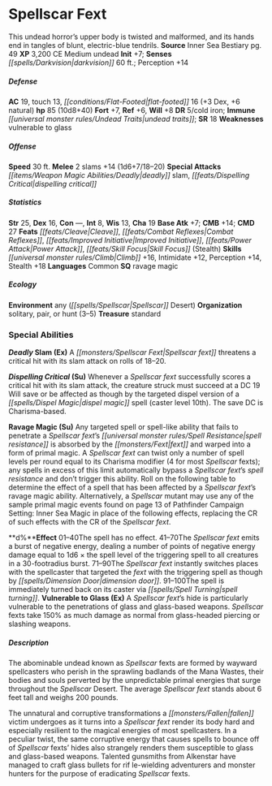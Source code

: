 ﻿---
cssclass: [monsters]
title1: Spellscar Fext
desc_short: This undead horror's upper body is twisted and malformed, and its hands
  end in tangles of blunt, electric-blue tendrils.
title2: Spellscar Fext
CR: 7
sources:
- name: Inner Sea Bestiary
  page: 49
  link: http://paizo.com/products/btpy8v2x?Pathfinder-Campaign-Setting-Inner-Sea-Bestiary
XP: 3200
alignment: CE
size: Medium
type: undead
initiative:
  bonus: 7
senses:
  darkvision: 60
AC:
  AC: 19
  touch: 13
  flat_footed: 16
  components:
    dex: 3
    natural: 6
HP:
  HP: 85
  long: 10d8+40
saves:
  fort: 7
  ref: 6
  will: 8
DR:
- amount: 5
  weakness: cold iron
immunities:
- undead traits
SR: 18
weaknesses:
- vulnerable to glass
speeds:
  base: 30
attacks:
  melee:
  - - text: 2 slams +14 (1d6+7/18-20)
      entries:
      - - damage: 1d6+7
          crit_range: 18-20
      count: 2
      attack: slams
      bonus:
      - 14
  special:
  - deadly slam
  - dispelling critical
ability_scores:
  STR: 25
  DEX: 16
  CON:
  INT: 8
  WIS: 13
  CHA: 19
BAB: 7
CMB: 14
CMD: 27
feats:
- name: Cleave
- name: Combat Reflexes
- name: Improved Initiative
- name: Power Attack
- name: Skill Focus (Stealth)
skills:
  Climb: 16
  Intimidate: 12
  Perception: 14
  Stealth: 18
languages:
- Common
special_qualities:
- ravage magic
ecology:
  environment: any (Spellscar Desert)
  organization: solitary, pair, or hunt (3-5)
  treasure_type: standard
special_abilities:
  Deadly Slam (Ex): A Spellscar fext threatens a critical hit with its slam attack
    on rolls of 18-20.
  Dispelling Critical (Su): Whenever a Spellscar fext successfully scores a critical
    hit with its slam attack, the creature struck must succeed at a DC 19 Will save
    or be affected as though by the targeted dispel version of a dispel magic spell
    (caster level 10th). The save DC is Charisma-based.
  Ravage Magic (Su): |-
    Any targeted spell or spell-like ability that fails to penetrate a Spellscar fext's spell resistance is absorbed by the fext and warped into a form of primal magic. A Spellscar fext can twist only a number of spell levels per round equal to its Charisma modifier (4 for most Spellscar fexts); any spells in excess of this limit automatically bypass a Spellscar fext's spell resistance and don't trigger this ability. Roll on the following table to determine the effect of a spell that has been affected by a Spellscar fext's ravage magic ability. Alternatively, a Spellscar mutant may use any of the sample primal magic events found on page 13 of Pathfinder Campaign Setting: Inner Sea Magic in place of the following effects, replacing the CR of such effects with the CR of the Spellscar fext.

     d%Effect 01-40The spell has no effect. 41-70The Spellscar fext emits a burst of negative energy, dealing a number of points of negative energy damage equal to 1d6 × the spell level of the triggering spell to all creatures in a 30-footradius burst. 71-90The Spellscar fext instantly switches places with the spellcaster that targeted the fext with the triggering spell as though by dimension door. 91-100The spell is immediately turned back on its caster via spell turning.
  Vulnerable to Glass (Ex): A Spellscar fext's hide is particularly vulnerable to
    the penetrations of glass and glass-based weapons. Spellscar fexts take 150% as
    much damage as normal from glass-headed piercing or slashing weapons.
desc_long: |-
  The abominable undead known as Spellscar fexts are formed by wayward spellcasters who perish in the sprawling badlands of the Mana Wastes, their bodies and souls perverted by the unpredictable primal energies that surge throughout the Spellscar Desert. The average Spellscar fext stands about 6 feet tall and weighs 200 pounds.

  The unnatural and corruptive transformations a fallen victim undergoes as it turns into a Spellscar fext render its body hard and especially resilient to the magical energies of most spellcasters. In a peculiar twist, the same corruptive energy that causes spells to bounce off of Spellscar fexts' hides also strangely renders them susceptible to glass and glass-based weapons. Talented gunsmiths from Alkenstar have managed to craft glass bullets for rif le-wielding adventurers and monster hunters for the purpose of eradicating Spellscar fexts.

---

# Spellscar Fext
This undead horror’s upper body is twisted and malformed, and its hands end in tangles of blunt, electric-blue tendrils.
**Source** Inner Sea Bestiary pg. 49
**XP** 3,200
CE Medium undead
**Init** +7; **Senses** _[[spells/Darkvision|darkvision]]_ 60 ft.; Perception +14

##### Defense

**AC** 19, touch 13, _[[conditions/Flat-Footed|flat-footed]]_ 16 (+3 Dex, +6 natural)
**hp** 85 (10d8+40)
**Fort** +7, **Ref** +6, **Will** +8
**DR** 5/cold iron; **Immune** _[[universal monster rules/Undead Traits|undead traits]]_; **SR** 18
**Weaknesses** vulnerable to glass

##### Offense
**Speed** 30 ft.
**Melee** 2 slams +14 (1d6+7/18–20)
**Special Attacks** _[[items/Weapon Magic Abilities/Deadly|deadly]]_ slam, _[[feats/Dispelling Critical|dispelling critical]]_

##### Statistics
**Str** 25, **Dex** 16, **Con** —, **Int** 8, **Wis** 13, **Cha** 19
**Base Atk** +7; **CMB** +14; **CMD** 27
**Feats** _[[feats/Cleave|Cleave]]_, _[[feats/Combat Reflexes|Combat Reflexes]]_, _[[feats/Improved Initiative|Improved Initiative]]_, _[[feats/Power Attack|Power Attack]]_, _[[feats/Skill Focus|Skill Focus]]_ (Stealth)
**Skills** _[[universal monster rules/Climb|Climb]]_ +16, Intimidate +12, Perception +14, Stealth +18
**Languages** Common
**SQ** ravage magic

##### Ecology

**Environment** any (_[[spells/Spellscar|Spellscar]]_ Desert)
**Organization** solitary, pair, or hunt (3–5)
**Treasure** standard

### Special Abilities

**_Deadly_ Slam (Ex)** A _[[monsters/Spellscar Fext|Spellscar fext]]_ threatens a critical hit with its slam attack on rolls of 18–20.

**_Dispelling Critical_ (Su)** Whenever a _Spellscar fext_ successfully scores a critical hit with its slam attack, the creature struck must succeed at a DC 19 Will save or be affected as though by the targeted dispel version of a _[[spells/Dispel Magic|dispel magic]]_ spell (caster level 10th). The save DC is Charisma-based.

**Ravage Magic (Su)** Any targeted spell or spell-like ability that fails to penetrate a _Spellscar fext_’s _[[universal monster rules/Spell Resistance|spell resistance]]_ is absorbed by the _[[monsters/Fext|fext]]_ and warped into a form of primal magic. A _Spellscar fext_ can twist only a number of spell levels per round equal to its Charisma modifier (4 for most _Spellscar_ fexts); any spells in excess of this limit automatically bypass a _Spellscar fext_’s _spell resistance_ and don’t trigger this ability. Roll on the following table to determine the effect of a spell that has been affected by a _Spellscar fext_’s ravage magic ability. Alternatively, a _Spellscar_ mutant may use any of the sample primal magic events found on page 13 of Pathfinder Campaign Setting: Inner Sea Magic in place of the following effects, replacing the CR of such effects with the CR of the _Spellscar fext_.

 **d%****Effect** 01–40The spell has no effect. 41–70The _Spellscar fext_ emits a burst of negative energy, dealing a number of points of negative energy damage equal to 1d6 × the spell level of the triggering spell to all creatures in a 30-footradius burst. 71–90The _Spellscar fext_ instantly switches places with the spellcaster that targeted the _fext_ with the triggering spell as though by _[[spells/Dimension Door|dimension door]]_. 91–100The spell is immediately turned back on its caster via _[[spells/Spell Turning|spell turning]]_.
 **Vulnerable to Glass (Ex)** A _Spellscar fext_’s hide is particularly vulnerable to the penetrations of glass and glass-based weapons. _Spellscar_ fexts take 150% as much damage as normal from glass-headed piercing or slashing weapons.

##### Description

The abominable undead known as _Spellscar_ fexts are formed by wayward spellcasters who perish in the sprawling badlands of the Mana Wastes, their bodies and souls perverted by the unpredictable primal energies that surge throughout the _Spellscar_ Desert. The average _Spellscar fext_ stands about 6 feet tall and weighs 200 pounds.

The unnatural and corruptive transformations a _[[monsters/Fallen|fallen]]_ victim undergoes as it turns into a _Spellscar fext_ render its body hard and especially resilient to the magical energies of most spellcasters. In a peculiar twist, the same corruptive energy that causes spells to bounce off of _Spellscar_ fexts’ hides also strangely renders them susceptible to glass and glass-based weapons. Talented gunsmiths from Alkenstar have managed to craft glass bullets for rif le-wielding adventurers and monster hunters for the purpose of eradicating _Spellscar_ fexts.